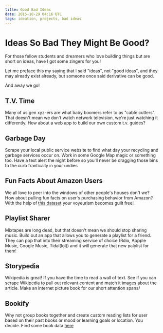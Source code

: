 ```yaml
---
title: Good Bad Ideas
date: 2015-10-29 04:16 UTC
tags: ideation, projects, bad ideas
---
```

# Ideas So Bad They Might Be Good?
For those fellow students and dreamers who love building things but are short on ideas, have I got some zingers for you!

Let me preface this my saying that I said "ideas", not "good ideas", and they may already exist already, but someone once said derivative can be good.

And away we go!

## T.V. Time
 Many of us gen xyz-ers are what baby boomers refer to as "cable cutters". That doesn't mean we don't watch network television, we're just watching it differently. How about a web app to build our own custom t.v. guides?

## Garbage Day
 Scrape your local public service website to find what day your recycling and garbage services occur on. Work in some Google Map magic or something too. Have a text alert the night before so you'll never be dragging those bins to the curb frantically in your undies

## Fun Facts About Amazon Users
We all love to peer into the windows of other people's houses don't we? How about pulling fun facts on user's purchasing behavior from Amazon? With the help of <a href="http://snap.stanford.edu/data/amazon-meta.html">this dataset</a> your voyeurism becomes guilt free!

## Playlist Sharer
Mixtapes are long dead, but that doesn't mean we should stop sharing music. Build out an app that allows you to generate a playlist for a friend. They can pop that into their streaming service of choice (Rdio, Appple Music, Google Music, Tidal(lol)) and it will generate that new palylist for them!

## Storypedia
Wikipedia is great! If you have the time to read a wall of text. See if you can scrape Wikipedia to pull out relevant content and match it images about the article. Make an internet picture book for our short attention spans/

## Bookify
Why not group books together and create custom reading lists for user based on their past books or mood or learning goals or location. You decide. Find some book data <a href="https://openlibrary.org/developers/dumps">here</a>
